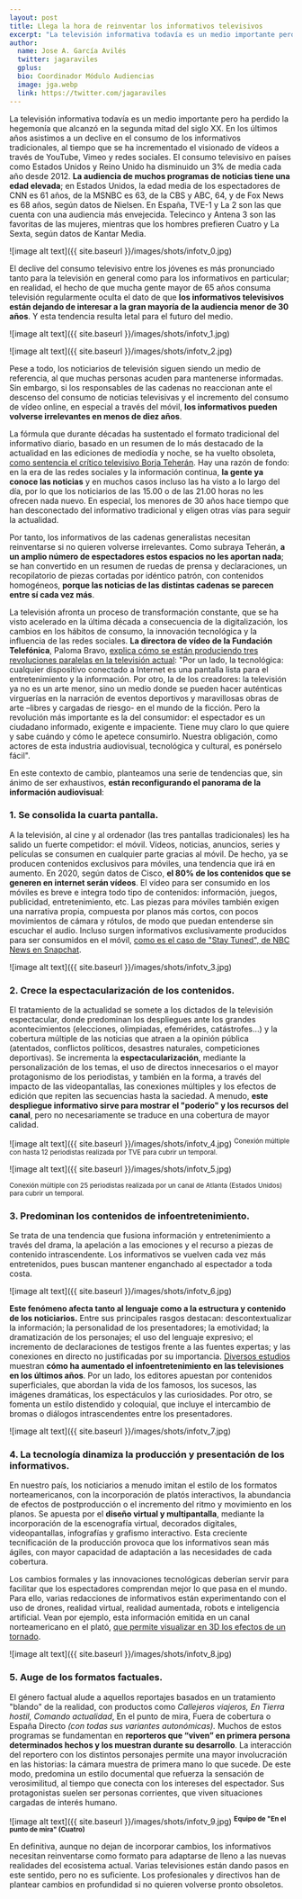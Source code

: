 ```yaml
---
layout: post
title: Llega la hora de reinventar los informativos televisivos
excerpt: "La televisión informativa todavía es un medio importante pero ha perdido la hegemonía que alcanzó en la segunda mitad del siglo XX. En los últimos años asistimos a un declive en el consumo de los informativos tradicionales, al tiempo que se ha incrementado el visionado de vídeos a través de YouTube, Vimeo y redes sociales. El consumo televisivo en países como Estados Unidos y Reino Unido ha disminuido un 3% de media cada año desde 2012. La audiencia de muchos programas de noticias tiene una edad elevada; en Estados Unidos, la edad media de los espectadores de CNN es 61 años, de la MSNBC es 63, de la CBS y ABC, 64, y de Fox News es 68 años, según datos de Nielsen. En España, TVE-1 y La 2 son las que cuenta con una audiencia más envejecida. Telecinco y Antena 3 son las favoritas de las mujeres, mientras que los hombres prefieren Cuatro y La Sexta, según datos de Kantar Media."
author:
  name: Jose A. García Avilés
  twitter: jagaraviles
  gplus:  
  bio: Coordinador Módulo Audiencias
  image: jga.webp
  link: https://twitter.com/jagaraviles
---
```

La televisión informativa todavía es un medio importante pero ha perdido la hegemonía que alcanzó en la segunda mitad del siglo XX. En los últimos años asistimos a un declive en el consumo de los informativos tradicionales, al tiempo que se ha incrementado el visionado de vídeos a través de YouTube, Vimeo y redes sociales. El consumo televisivo en países como Estados Unidos y Reino Unido ha disminuido un 3% de media cada año desde 2012. **La audiencia de muchos programas de noticias tiene una edad elevada**; en Estados Unidos, la edad media de los espectadores de CNN es 61 años, de la MSNBC es 63, de la CBS y ABC, 64, y de Fox News es 68 años, según datos de Nielsen. En España, TVE-1 y La 2 son las que cuenta con una audiencia más envejecida. Telecinco y Antena 3 son las favoritas de las mujeres, mientras que los hombres prefieren Cuatro y La Sexta, según datos de Kantar Media.  

![image alt text]({{ site.baseurl }}/images/shots/infotv_0.jpg)

El declive del consumo televisivo entre los jóvenes es más pronunciado tanto para la televisión en general como para los informativos en particular; en realidad, el hecho de que mucha gente mayor de 65 años consuma televisión regularmente oculta el dato de que **los informativos televisivos están dejando de interesar a la gran mayoría de la audiencia menor de 30 años**. Y esta tendencia resulta letal para el futuro del medio.

![image alt text]({{ site.baseurl }}/images/shots/infotv_1.jpg) 

![image alt text]({{ site.baseurl }}/images/shots/infotv_2.jpg)

Pese a todo, los noticiarios de televisión siguen siendo un medio de referencia, al que muchas personas acuden para mantenerse informadas. Sin embargo, si los responsables de las cadenas no reaccionan ante el descenso del consumo de noticias televisivas y el incremento del consumo de vídeo online, en especial a través del móvil, **los informativos pueden volverse irrelevantes en menos de diez años**.

La fórmula que durante décadas ha sustentado el formato tradicional del informativo diario, basado en un resumen de lo más destacado de la actualidad en las ediciones de mediodía y noche, se ha vuelto obsoleta, [como sentencia el crítico televisivo Borja Teherán](https://www.lainformacion.com/opinion/borja-teran/el-fin-del-telediario-asi-sera-la-revolucion-de-los-caducos-informativos-de-las-cadenas/6338302). Hay una razón de fondo: en la era de las redes sociales y la información continua, **la gente ya conoce las noticias** y en muchos casos incluso las ha visto a lo largo del día, por lo que los noticiarios de las 15.00 o de las 21.00 horas no les ofrecen nada nuevo. En especial, los menores de 30 años hace tiempo que han desconectado del informativo tradicional y eligen otras vías  para seguir la actualidad.

Por tanto, los informativos de las cadenas generalistas necesitan reinventarse si no quieren volverse irrelevantes. Como subraya Teherán, **a un amplio número de espectadores estos espacios no les aportan nada**; se han convertido en un resumen de ruedas de prensa y declaraciones, un recopilatorio de piezas cortadas por idéntico patrón, con contenidos homogéneos, **porque las noticias de las distintas cadenas se parecen entre sí cada vez más**. 

La televisión afronta un proceso de transformación constante, que se ha visto acelerado en la última década a consecuencia de la digitalización, los cambios en los hábitos de consumo, la innovación tecnológica y la influencia de las redes sociales. **La directora de vídeo de la Fundación Telefónica**, Paloma Bravo, [explica cómo se están produciendo tres revoluciones paralelas en la televisión actual](http://toyoutome.es/blog/19-expertos-nos-cuentan-como-sera-la-television-del-futuro/35198): "Por un lado, la tecnológica: cualquier dispositivo conectado a Internet es una pantalla lista para el entretenimiento y la información. Por otro, la de los creadores: la televisión ya no es un arte menor, sino un medio donde se pueden hacer auténticas virguerías en la narración de eventos deportivos y maravillosas obras de arte –libres y cargadas de riesgo- en el mundo de la ficción. Pero la revolución más importante es la del consumidor: el espectador es un ciudadano informado, exigente e impaciente. Tiene muy claro lo que quiere y sabe cuándo y cómo le apetece consumirlo. Nuestra obligación, como actores de esta industria audiovisual, tecnológica y cultural, es ponérselo fácil".

En este contexto de cambio, planteamos una serie de tendencias que, sin ánimo de ser exhaustivos, **están reconfigurando el panorama de la información audiovisual**:

### 1. Se consolida la cuarta pantalla.

A la televisión, al cine y al ordenador (las tres pantallas tradicionales) les ha salido un fuerte competidor: el móvil. Vídeos, noticias, anuncios, series y películas se consumen en cualquier parte gracias al móvil. De hecho, ya se producen contenidos exclusivos para móviles, una tendencia que irá en aumento. En 2020, según datos de Cisco, **el 80% de los contenidos que se generen en internet serán vídeos**. El vídeo para ser consumido en los móviles es breve e integra todo tipo de contenidos: información, juegos,  publicidad, entretenimiento, etc. Las piezas para móviles también exigen una narrativa propia, compuesta por planos más cortos, con pocos movimientos de cámara y rótulos, de modo que puedan entenderse sin escuchar el audio. Incluso surgen informativos exclusivamente producidos para ser consumidos en el móvil, [como es el caso de "Stay Tuned", de NBC News en Snapchat](http://variety.com/2017/tv/news/nbc-news-snapchat-daily-newscast-stay-tuned-1202499627/).

![image alt text]({{ site.baseurl }}/images/shots/infotv_3.jpg)

### 2. Crece la espectacularización de los contenidos. 

El tratamiento de la actualidad se somete a los dictados de la televisión espectacular, donde predominan los despliegues ante los grandes acontecimientos (elecciones, olimpiadas, efemérides, catástrofes…) y la cobertura múltiple de las noticias que atraen a la opinión pública (atentados, conflictos políticos, desastres naturales, competiciones deportivas). Se incrementa la **espectacularización**, mediante la personalización de los temas, el uso de directos innecesarios o el mayor protagonismo de los periodistas, y también en la forma, a través del impacto de las videopantallas, las conexiones múltiples y los efectos de edición que repiten las secuencias hasta la saciedad. A menudo, **este despliegue informativo sirve para mostrar el "poderío" y los recursos del canal**, pero no necesariamente se traduce en una cobertura de mayor calidad.

![image alt text]({{ site.baseurl }}/images/shots/infotv_4.jpg)
<sup>Conexión múltiple con hasta 12 periodistas realizada por TVE para cubrir un temporal.

![image alt text]({{ site.baseurl }}/images/shots/infotv_5.jpg)

<sup>Conexión múltiple con 25 periodistas realizada por un canal de Atlanta (Estados Unidos) para cubrir un temporal.

### 3. Predominan los contenidos de infoentretenimiento.

Se trata de una tendencia que fusiona información y entretenimiento a través del drama, la apelación a las emociones y el recurso a piezas de contenido intrascendente. Los informativos se vuelven cada vez más entretenidos, pues buscan mantener enganchado al espectador a toda costa. 

![image alt text]({{ site.baseurl }}/images/shots/infotv_6.jpg)

**Este fenómeno afecta tanto al lenguaje como a la estructura y contenido de los noticiarios.** Entre sus principales rasgos destacan: descontextualizar la información; la personalidad de los presentadores; la emotividad; la dramatización de los personajes; el uso del lenguaje expresivo; el incremento de declaraciones de testigos frente a las fuentes expertas; y las conexiones en directo no justificadas por su importancia. [Diversos estudios](https://ddd.uab.cat/pub/analisi/02112175n35/02112175n35p47.pdf) muestran **cómo ha aumentado el infoentretenimiento en las televisiones en los últimos años**. Por un lado, los editores apuestan por contenidos superficiales, que abordan la vida de los famosos, los sucesos, las imágenes dramáticas, los espectáculos y las curiosidades. Por otro, se fomenta un estilo distendido y coloquial, que incluye el intercambio de bromas o diálogos intrascendentes entre los presentadores. 

![image alt text]({{ site.baseurl }}/images/shots/infotv_7.jpg)

### 4. La tecnología dinamiza la producción y presentación de los informativos. 

En nuestro país, los noticiarios a menudo imitan el estilo de los formatos norteamericanos, con la incorporación de platós interactivos, la abundancia de efectos de postproducción o el incremento del ritmo y movimiento en los planos. Se apuesta por el **diseño virtual y multipantalla**, mediante la incorporación de la escenografía virtual, decorados digitales, videopantallas, infografías y grafismo interactivo. Esta creciente tecnificación de la producción provoca que los informativos sean más ágiles, con mayor capacidad de adaptación a las necesidades de cada cobertura. 

Los cambios formales y las innovaciones tecnológicas deberían servir para facilitar que los espectadores comprendan mejor lo que pasa en el mundo. Para ello, varias redacciones de informativos están experimentando con el uso de drones, realidad virtual, realidad aumentada, robots e inteligencia artificial. Vean por ejemplo, esta información emitida en un canal norteamericano en el plató, [que permite visualizar en 3D los efectos de un tornado](https://www.youtube.com/watch?v=mclPB06sCYY).

![image alt text]({{ site.baseurl }}/images/shots/infotv_8.jpg)

### 5. Auge de los formatos factuales. 

El género factual alude a aquellos reportajes basados en un tratamiento "blando" de la realidad, con productos como *Callejeros viajeros,* *En Tierra hostil,* *Comando actualidad*, En el punto de mira, Fuera de cobertura o España Directo *(con todas sus variantes autonómicas).* Muchos de estos programas se fundamentan en **reporteros que “viven” en primera persona determinados hechos y los muestran durante su desarrollo**. La interacción del reportero con los distintos personajes permite una mayor involucración en las historias: la cámara muestra de primera mano lo que sucede. De este modo, predomina un estilo documental que refuerza la sensación de verosimilitud, al tiempo que conecta con los intereses del espectador. Sus protagonistas suelen ser personas corrientes, que viven situaciones cargadas de interés humano. 

![image alt text]({{ site.baseurl }}/images/shots/infotv_9.jpg)
<sup>**Equipo de "En el punto de mira" (Cuatro)**

En definitiva, aunque no dejan de incorporar cambios, los informativos necesitan reinventarse como formato para adaptarse de lleno a las nuevas realidades del ecosistema actual. Varias televisiones están dando pasos en este sentido, pero no es suficiente. Los profesionales y directivos han de plantear cambios en profundidad si no quieren volverse pronto obsoletos.